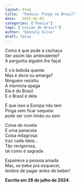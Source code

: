 ```yaml
---
layout: blog
title:  "Poesia: Pinga no Brasil"
date:   2025-02-03
categories: ["Poesia"]
tags: ["coisas do Brasil"]
author: "Daniely Silva"
draft: false
---
```

Como é que pode a cachaça\
Ser assim tão ambivalente?\
A pergunta alguém lhe faça!

É u’a bebida quente\
Mas é doce ou amarga?\
Ninguém resistiu\
A memória apaga\
Ela é do Brasil\
E o Brasil é dela

É que isso a Europa não tem\
Pinga sem ficar sequela:\
pode ser com limão ou sem

Coisa de novela\
É uma panaceia\
Coisa milagrosa:\
traz cada ideia…\
Tão revigorosa,\
tal como é sagrada

Espairece a pessoa amada\
Mas, se bebe pra esquecer,\
lembre de pagar antes de beber!

**Escrito em 28 de julho de 2024.**
